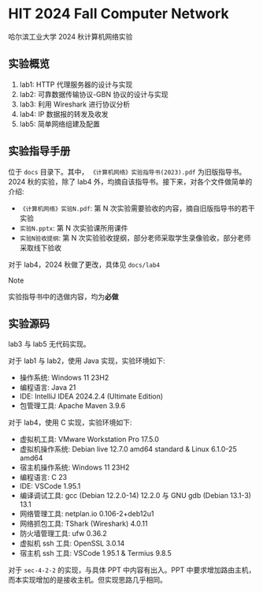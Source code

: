 # HIT 2024 Fall Computer Network

哈尔滨工业大学 2024 秋计算机网络实验

## 实验概览

1. lab1: HTTP 代理服务器的设计与实现
2. lab2: 可靠数据传输协议-GBN 协议的设计与实现
3. lab3: 利用 Wireshark 进行协议分析
4. lab4: IP 数据报的转发及收发
5. lab5: 简单网络组建及配置

## 实验指导手册

位于 `docs` 目录下。其中， `《计算机网络》实验指导书(2023).pdf` 为旧版指导书。2024 秋的实验，除了 lab4 外，均摘自该指导书。接下来，对各个文件做简单的介绍:

- `《计算机网络》实验N.pdf`: 第 N 次实验需要验收的内容，摘自旧版指导书的若干实验
- `实验N.pptx`: 第 N 次实验课所用课件
- `实验N验收提纲`: 第 N 次实验验收提纲，部分老师采取学生录像验收，部分老师采取线下验收

对于 lab4，2024 秋做了更改，具体见 `docs/lab4`

> [!Note]
> 实验指导书中的选做内容，均为**必做**

## 实验源码

lab3 与 lab5 无代码实现。

对于 lab1 与 lab2，使用 Java 实现，实验环境如下:

- 操作系统: Windows 11 23H2
- 编程语言: Java 21
- IDE: IntelliJ IDEA 2024.2.4 (Ultimate Edition)
- 包管理工具: Apache Maven 3.9.6

对于 lab4，使用 C 实现，实验环境如下:

- 虚拟机工具: VMware Workstation Pro 17.5.0
- 虚拟机操作系统: Debian live 12.7.0 amd64 standard & Linux 6.1.0-25 amd64
- 宿主机操作系统: Windows 11 23H2
- 编程语言: C 23
- IDE: VSCode 1.95.1
- 编译调试工具: gcc (Debian 12.2.0-14) 12.2.0 与 GNU gdb (Debian 13.1-3) 13.1
- 网络管理工具: netplan.io 0.106-2+deb12u1
- 网络抓包工具: TShark (Wireshark) 4.0.11
- 防火墙管理工具: ufw 0.36.2
- 虚拟机 ssh 工具: OpenSSL 3.0.14
- 宿主机 ssh 工具: VSCode 1.95.1 & Termius 9.8.5

对于 `sec-4-2-2` 的实现，与具体 PPT 中内容有出入。PPT 中要求增加路由主机，而本实现增加的是接收主机。但实现思路几乎相同。
